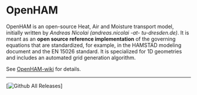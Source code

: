 # OpenHAM

OpenHAM is an open-source Heat, Air and Moisture transport model, initially written by *Andreas Nicolai (andreas.nicolai -at- tu-dresden.de)*. 
It is meant as an **open source reference implementation** of the governing equations that are standardized, for example, in the HAMSTAD modeling document and the EN 15026 standard. It is specialized for 1D geometries and includes an automated grid generation algorithm.

See [OpenHAM-wiki](../../wiki) for details.


----
[![Github All Releases](https://img.shields.io/github/downloads/ghorwin/OpenHAM/total.svg)]

